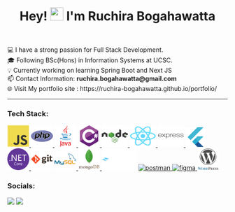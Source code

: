<h1 align="center">Hey! <img src="https://raw.githubusercontent.com/MartinHeinz/MartinHeinz/master/wave.gif" width="30px"
        height="30px">
    I'm Ruchira Bogahawatta
</h1>
<br>
<p align="left">
    💻 I have a strong passion for Full Stack Development. <br>
    🎓 Following BSc(Hons) in Information Systems at UCSC.<br>
    💡 Currently working on learning Spring Boot and Next JS <br>
    📫 Contact Information: <b>ruchira.bogahawatta@gmail.com </b><br>
    🌐 Visit My portfolio site : https://ruchira-bogahawatta.github.io/portfolio/<br>
</p>
<hr>

<h3 align="left">Tech Stack:</h3>
<p align="left">
                <a href="https://developer.mozilla.org/en-US/docs/Web/JavaScript" target="_blank" rel="noreferrer"> 
        <img src="https://raw.githubusercontent.com/devicons/devicon/master/icons/javascript/javascript-original.svg"
            alt="javascript" width="50" height="50" /> </a>
         <a href="https://www.php.net" target="_blank" rel="noreferrer">
        <img src="https://raw.githubusercontent.com/devicons/devicon/master/icons/php/php-original.svg" alt="php"
            width="50" height="50" /> </a>
        <a href="https://www.java.com/" target="_blank" rel="noreferrer">
        <img src="https://raw.githubusercontent.com/devicons/devicon/master/icons/java/java-original-wordmark.svg" alt="java" width="50"
            height="50" /> </a>
                <a href="https://https://learn.microsoft.com/en-us/dotnet/csharp/tour-of-csharp/" target="_blank" rel="noreferrer">
        <img src="https://raw.githubusercontent.com/devicons/devicon/master/icons/csharp/csharp-original.svg" alt="c#" width="50"
            height="50" /> </a>
          <a href="https://nodejs.org" target="_blank"> <img src="https://raw.githubusercontent.com/devicons/devicon/master/icons/nodejs/nodejs-original-wordmark.svg" alt="nodejs" width="60" height="50"/> </a>
                    <a href="https://react.dev" target="_blank"> <img src="https://raw.githubusercontent.com/devicons/devicon/master/icons/react/react-original.svg" alt="react" width="60" height="50"/> </a>
            <a href="https://expressjs.com" target="_blank"> <img src="https://raw.githubusercontent.com/devicons/devicon/master/icons/express/express-original-wordmark.svg" alt="express" width="60" height="50"/> </a>
                <a href="https://flutter.dev/" target="_blank" rel="noreferrer">
        <img src="https://raw.githubusercontent.com/devicons/devicon/master/icons/flutter/flutter-original.svg" alt="Flutter"
            width="45" height="45" /> </a>
                        <a href="https://dotnet.microsoft.com/en-us/" target="_blank" rel="noreferrer">
        <img src="https://raw.githubusercontent.com/devicons/devicon/master/icons/dotnetcore/dotnetcore-original.svg" alt="dotnet"
            width="50" height="50" /> </a>
        <a href="https://git-scm.com/" target="_blank" rel="noreferrer">
        <img src="https://github.com/devicons/devicon/blob/master/icons/git/git-original-wordmark.svg" alt="Git"
            width="50" height="50" /></a>
         </a> <a href="https://www.mysql.com/" target="_blank" rel="noreferrer"> <img
            src="https://raw.githubusercontent.com/devicons/devicon/master/icons/mysql/mysql-original-wordmark.svg"
            alt="mysql" width="50" height="50" /> </a> 
             <a href="https://www.mongodb.com/" target="_blank" rel="noreferrer"> <img
            src="https://raw.githubusercontent.com/devicons/devicon/master/icons/mongodb/mongodb-original-wordmark.svg"
            alt="mongoDB" width="50" height="50" /> </a> 
                <a href="https://tailwindcss.com/" target="_blank" rel="noreferrer"> <img
            src="https://raw.githubusercontent.com/devicons/devicon/master/icons/tailwindcss/tailwindcss-original-wordmark.svg"
            alt="tailwindcss" width="80" height="50" /></a> <a href="https://postman.com" target="_blank" rel="noreferrer"> <img src="https://www.vectorlogo.zone/logos/getpostman/getpostman-icon.svg" alt="postman" width="50" height="50"/> </a> 
    <a href="https://www.figma.com/" target="_blank" rel="noreferrer">
        <img src="https://www.vectorlogo.zone/logos/figma/figma-icon.svg" alt="figma" width="40" height="40" />
    </a><a href="https://wordpress.org/" target="_blank"> <img src="https://github.com/devicons/devicon/blob/master/icons/wordpress/wordpress-original.svg" alt="express" width="50" height="50"/> </a>
        
</p>
          
<h3 align="left">Socials:</h3>
<div align="left">
    <a href="https://www.linkedin.com/in/ruchira-bogahawatta"><img
            src="https://img.shields.io/badge/-Ruchira%20Bogahawatta-0077B5?style=flat&logo=Linkedin&logoColor=white" /></a>
    <a href="https://facebook.com/ruchira.bogahawatta/"><img
            src="https://img.shields.io/badge/-Ruchira%20Bogahawatta-1877F2?style=flat&logo=Facebook&logoColor=white" /></a>
</div>
